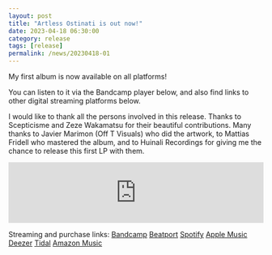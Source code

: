 ```yaml
---
layout: post
title: "Artless Ostinati is out now!"
date: 2023-04-18 06:30:00
category: release
tags: [release]
permalink: /news/20230418-01
---
```



My first album is now available on all platforms!<!--more--><br/>

You can listen to it via the Bandcamp player below, and also find links to other digital streaming platforms below.

I would like to thank all the persons involved in this release. Thanks to Scepticisme and Zeze Wakamatsu for their beautiful contributions. 
Many thanks to Javier Marimon (Off T Visuals) who did the artwork, to Mattias Fridell who mastered the album, and to Huinali Recordings for giving me the chance to release this first LP with them.<br/>

<iframe style="border: 0; width: 100%; height: 120px;" src="https://bandcamp.com/EmbeddedPlayer/album=2318940720/size=large/bgcol=ffffff/linkcol=0687f5/tracklist=false/artwork=small/transparent=true/" seamless><a href="https://huinalidub.bandcamp.com/album/artless-ostinati-hnl018"></a></iframe>

Streaming and purchase links:
[Bandcamp](https://huinalidub.bandcamp.com/album/artless-ostinati-hnl018)
[Beatport](https://www.beatport.com/release/artless-ostinati/4092081)
[Spotify](https://open.spotify.com/album/3CuD1OApczjI3JO8DKNML7?si=CiLyeQaQTUCpDQHk3YvBzQ)
[Apple Music](https://music.apple.com/album/artless-ostinati/1682077456)
[Deezer](https://deezer.page.link/SJoMiBEVbk7sjccHA)
[Tidal](https://listen.tidal.com/album/288815241)
[Amazon Music](https://www.amazon.com/dp/B0C29FC9NT/)
